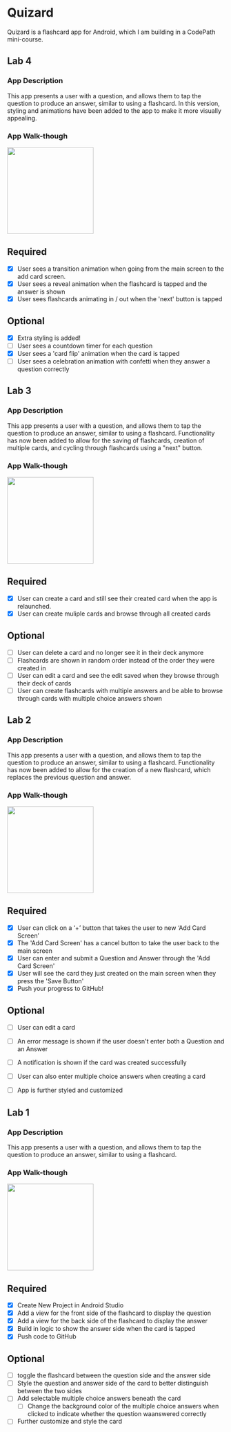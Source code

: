 # Quizard
Quizard is a flashcard app for Android, which I am building in a CodePath mini-course.
## Lab 4

### App Description
This app presents a user with a question, and allows them to tap the question to produce an answer, similar to using a flashcard.
In this version, styling and animations have been added to the app to make it more visually appealing.

### App Walk-though
<img src="http://g.recordit.co/t9snOUeXaj.gif" width=200><br>

## Required
- [x] User sees a transition animation when going from the main screen to the add card screen.
- [x] User sees a reveal animation when the flashcard is tapped and the answer is shown
- [x] User sees flashcards animating in / out when the 'next' button is tapped

## Optional
- [x] Extra styling is added!
- [ ] User sees a countdown timer for each question
- [x] User sees a 'card flip' animation when the card is tapped
- [ ] User sees a celebration animation with confetti when they answer a question correctly

## Lab 3

### App Description
This app presents a user with a question, and allows them to tap the question to produce an answer, similar to using a flashcard.
Functionality has now been added to allow for the saving of flashcards, creation of multiple cards, and cycling through flashcards using a "next" button.

### App Walk-though

<img src="http://g.recordit.co/JNFfUukAqr.gif" width=200><br>

## Required
- [x] User can create a card and still see their created card when the app is relaunched.
- [x] User can create muliple cards and browse through all created cards

## Optional
- [ ] User can delete a card and no longer see it in their deck anymore
- [ ] Flashcards are shown in random order instead of the order they were created in
- [ ] User can edit a card and see the edit saved when they browse through their deck of cards
- [ ] User can create flashcards with multiple answers and be able to browse through cards with multiple choice answers shown

## Lab 2

### App Description
This app presents a user with a question, and allows them to tap the question to produce an answer, similar to using a flashcard.
Functionality has now been added to allow for the creation of a new flashcard, which replaces the previous question and answer.

### App Walk-though

<img src="http://g.recordit.co/8pndasfLKN.gif" width=200><br>

## Required
- [x] User can click on a ‘+’ button that takes the user to new ‘Add Card Screen’
- [x] The 'Add Card Screen' has a cancel button to take the user back to the main screen
- [x] User can enter and submit a Question and Answer through the 'Add Card Screen'
- [x] User will see the card they just created on the main screen when they press the 'Save Button'
- [x] Push your progress to GitHub!

## Optional
- [ ] User can edit a card
- [ ] An error message is shown if the user doesn't enter both a Question and an Answer
- [ ] A notification is shown if the card was created successfully
- [ ] User can also enter multiple choice answers when creating a card
- [ ] App is further styled and customized



## Lab 1

### App Description
This app presents a user with a question, and allows them to tap the question to produce an answer, similar to using a flashcard.

### App Walk-though
<img src="http://g.recordit.co/ey8yLXS5Vk.gif" width=200><br>

## Required
- [x] Create New Project in Android Studio
- [x] Add a view for the front side of the flashcard to display the question
- [x] Add a view for the back side of the flashcard to display the answer
- [x] Build in logic to show the answer side when the card is tapped
- [x] Push code to GitHub
## Optional
- [ ] toggle the flashcard between the question side and the answer side
- [ ] Style the question and answer side of the card to better distinguish between the two sides
- [ ] Add selectable multiple choice answers beneath the card
   - [ ] Change the background color of the multiple choice answers when clicked to indicate whether the question waanswered correctly
- [ ] Further customize and style the card
